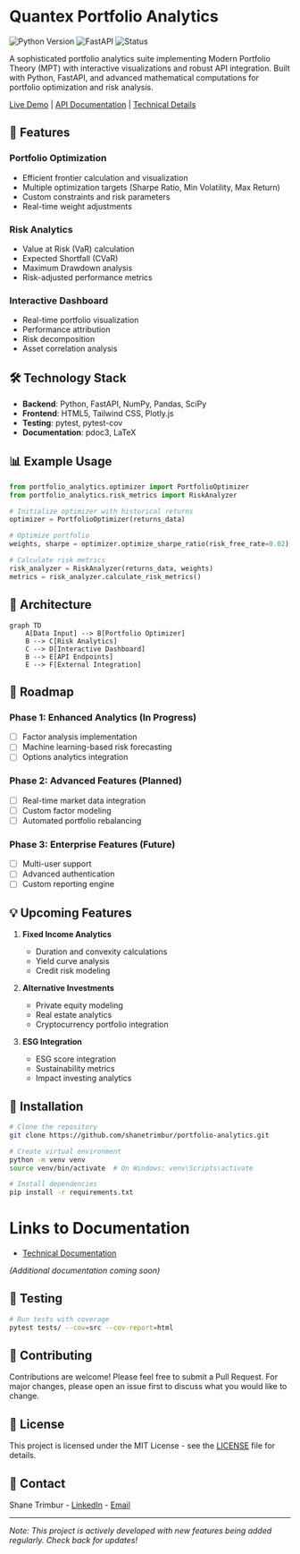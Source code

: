 # Quantex Portfolio Analytics

![Python Version](https://img.shields.io/badge/python-3.10-blue.svg)
![FastAPI](https://img.shields.io/badge/FastAPI-0.100.0-green.svg)
![Status](https://img.shields.io/badge/status-active-success.svg)

A sophisticated portfolio analytics suite implementing Modern Portfolio Theory (MPT) with interactive visualizations and robust API integration. Built with Python, FastAPI, and advanced mathematical computations for portfolio optimization and risk analysis.

[Live Demo](https://shanetrimbur.github.io/portfolio-analytics/) | [API Documentation](docs/api.md) | [Technical Details](docs/technical.md)

## 🚀 Features

### Portfolio Optimization
- Efficient frontier calculation and visualization
- Multiple optimization targets (Sharpe Ratio, Min Volatility, Max Return)
- Custom constraints and risk parameters
- Real-time weight adjustments

### Risk Analytics
- Value at Risk (VaR) calculation
- Expected Shortfall (CVaR)
- Maximum Drawdown analysis
- Risk-adjusted performance metrics

### Interactive Dashboard
- Real-time portfolio visualization
- Performance attribution
- Risk decomposition
- Asset correlation analysis

## 🛠️ Technology Stack

- **Backend**: Python, FastAPI, NumPy, Pandas, SciPy
- **Frontend**: HTML5, Tailwind CSS, Plotly.js
- **Testing**: pytest, pytest-cov
- **Documentation**: pdoc3, LaTeX

## 📊 Example Usage

```python
from portfolio_analytics.optimizer import PortfolioOptimizer
from portfolio_analytics.risk_metrics import RiskAnalyzer

# Initialize optimizer with historical returns
optimizer = PortfolioOptimizer(returns_data)

# Optimize portfolio
weights, sharpe = optimizer.optimize_sharpe_ratio(risk_free_rate=0.02)

# Calculate risk metrics
risk_analyzer = RiskAnalyzer(returns_data, weights)
metrics = risk_analyzer.calculate_risk_metrics()
```

## 🔄 Architecture

```mermaid
graph TD
    A[Data Input] --> B[Portfolio Optimizer]
    B --> C[Risk Analytics]
    C --> D[Interactive Dashboard]
    B --> E[API Endpoints]
    E --> F[External Integration]
```

## 🎯 Roadmap

### Phase 1: Enhanced Analytics (In Progress)
- [ ] Factor analysis implementation
- [ ] Machine learning-based risk forecasting
- [ ] Options analytics integration

### Phase 2: Advanced Features (Planned)
- [ ] Real-time market data integration
- [ ] Custom factor modeling
- [ ] Automated portfolio rebalancing

### Phase 3: Enterprise Features (Future)
- [ ] Multi-user support
- [ ] Advanced authentication
- [ ] Custom reporting engine

## 💡 Upcoming Features

1. **Fixed Income Analytics**
   - Duration and convexity calculations
   - Yield curve analysis
   - Credit risk modeling

2. **Alternative Investments**
   - Private equity modeling
   - Real estate analytics
   - Cryptocurrency portfolio integration

3. **ESG Integration**
   - ESG score integration
   - Sustainability metrics
   - Impact investing analytics

## 🔧 Installation

```bash
# Clone the repository
git clone https://github.com/shanetrimbur/portfolio-analytics.git

# Create virtual environment
python -m venv venv
source venv/bin/activate  # On Windows: venv\Scripts\activate

# Install dependencies
pip install -r requirements.txt
```

# Links to Documentation
- [Technical Documentation](./docs/technical/implementation.md)

*(Additional documentation coming soon)*

## 🧪 Testing

```bash
# Run tests with coverage
pytest tests/ --cov=src --cov-report=html
```

## 🤝 Contributing

Contributions are welcome! Please feel free to submit a Pull Request. For major changes, please open an issue first to discuss what you would like to change.

## 📄 License

This project is licensed under the MIT License - see the [LICENSE](LICENSE) file for details.

## 📧 Contact

Shane Trimbur - [LinkedIn](linkedin/in/shanetrimbur) - [Email](mailto:trimbur.careers@gmail.com)

---

*Note: This project is actively developed with new features being added regularly. Check back for updates!*
